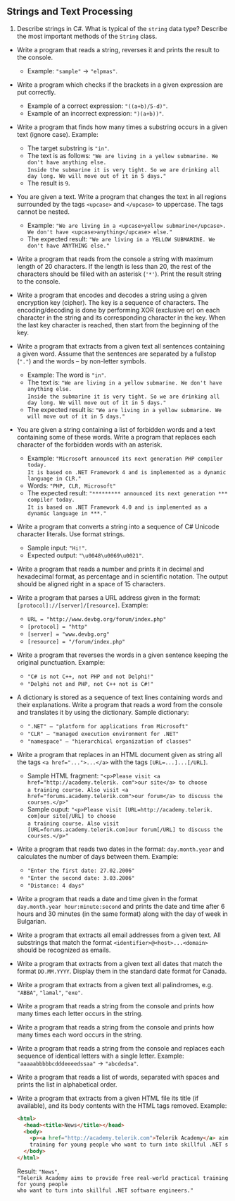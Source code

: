 ## Strings and Text Processing

1. Describe strings in C#. What is typical of the `string` data type? Describe the most important methods of the `String` class.
* Write a program that reads a string, reverses it and prints the result to the console.
    * Example: `"sample"` -> `"elpmas"`.
* Write a program which checks if the brackets in a given expression are put correctly.
    * Example of a correct expression: `"((a+b)/5-d)"`.
    * Example of an incorrect expression: `")(a+b))"`.
* Write a program that finds how many times a substring occurs in a given text (ignore case). Example:
    * The target substring is `"in"`.
    * The text is as follows: `"We are living in a yellow submarine. We don't have anything else.`<br/>
      `Inside the submarine it is very tight. So we are drinking all day long. We will move out of it in 5 days."`
    * The result is `9`.
* You are given a text. Write a program that changes the text in all regions surrounded by the tags `<upcase>` and `</upcase>` to uppercase. The tags cannot be nested.
    *  Example: `"We are living in a <upcase>yellow submarine</upcase>. We don't have <upcase>anything</upcase> else."`
    * The expected result: `"We are living in a YELLOW SUBMARINE. We don't have ANYTHING else."`
* Write a program that reads from the console a string with maximum length of 20 characters. If the length is less than 20, the rest of the characters should be filled with an asterisk (`'*'`). Print the result string to the console.
* Write a program that encodes and decodes a string using a given encryption key (cipher). The key is a sequence of characters. The encoding/decoding is done by performing XOR (exclusive or) on each character in the string and its corresponding character in the key. When the last key character is reached, then start from the beginning of the key.
* Write a program that extracts from a given text all sentences containing a given word. Assume that the sentences are separated by a fullstop (`"."`) and the words – by non-letter symbols.
    * Example: The word is `"in"`.
    * The text is: `"We are living in a yellow submarine. We don't have anything else.`<br/>
      `Inside the submarine it is very tight. So we are drinking all day long. We will move out of it in 5 days."`
    * The expected result is: `"We are living in a yellow submarine. We will move out of it in 5 days."`
* You are given a string containing a list of forbidden words and a text containing some of these words. Write a program that replaces each character of the forbidden words with an asterisk.
    * Example: `"Microsoft announced its next generation PHP compiler today.`<br/>
      `It is based on .NET Framework 4 and is implemented as a dynamic language in CLR."`
    * Words: `"PHP, CLR, Microsoft"`
    * The expected result: `"********* announced its next generation *** compiler today.`<br/>
      `It is based on .NET Framework 4.0 and is implemented as a dynamic language in ***."`
* Write a program that converts a string into a sequence of C# Unicode character literals. Use format strings.
   * Sample input: `"Hi!"`.
   * Expected output: `"\u0048\u0069\u0021"`.
* Write a program that reads a number and prints it in decimal and hexadecimal format, as percentage and in scientific notation. The output should be aligned right in a space of 15 characters.
* Write a program that parses a URL address given in the format: `[protocol]://[server]/[resource]`. Example:
    * `URL = "http://www.devbg.org/forum/index.php"`
    * `[protocol] = "http"`
    * `[server] = "www.devbg.org"`
    * `[resource] = "/forum/index.php"`
* Write a program that reverses the words in a given sentence keeping the original punctuation. Example:
    * `"C# is not C++, not PHP and not Delphi!"`
    * `"Delphi not and PHP, not C++ not is C#!"`
* A dictionary is stored as a sequence of text lines containing words and their explanations. Write a program that reads a word from the console and translates it by using the dictionary. Sample dictionary:
    * `".NET" – "platform for applications from Microsoft"`
    * `"CLR" – "managed execution environment for .NET"`
    * `"namespace" – "hierarchical organization of classes"`
* Write a program that replaces in an HTML document given as string all the tags `<a href="...">...</a>` with the tags `[URL=...]...[/URL]`.
    * Sample HTML fragment: `"<p>Please visit <a href="http://academy.telerik. com">our site</a> to choose`<br/> 
      `a training course. Also visit <a href="forums.academy.telerik.com">our forum</a> to discuss the courses.</p>"`
    * Sample ouput: `"<p>Please visit [URL=http://academy.telerik. com]our site[/URL] to choose`<br/>
      `a training course. Also visit [URL=forums.academy.telerik.com]our forum[/URL] to discuss the courses.</p>"`
* Write a program that reads two dates in the format: `day.month.year` and calculates the number of days between them. Example:
    * `"Enter the first date: 27.02.2006"`
    * `"Enter the second date: 3.03.2006"`
    * `"Distance: 4 days"`
* Write a program that reads a date and time given in the format `day.month.year hour:minute:second` and prints the date and time after 6 hours and 30 minutes (in the same format) along with the day of week in Bulgarian.
* Write a program that extracts all email addresses from a given text. All substrings that match the format `<identifier>@<host>...<domain>` should be recognized as emails.
* Write a program that extracts from a given text all dates that match the format `DD.MM.YYYY`. Display them in the standard date format for Canada.
* Write a program that extracts from a given text all palindromes, e.g. `"ABBA"`, `"lamal"`, `"exe"`.
* Write a program that reads a string from the console and prints how many times each letter occurs in the string.
* Write a program that reads a string from the console and prints how many times each word occurs in the string.
* Write a program that reads a string from the console and replaces each sequence of identical letters with a single letter. 
	Example: `"aaaaabbbbbcdddeeeedssaa"` -> `"abcdedsa"`.
* Write a program that reads a list of words, separated with spaces and prints the list in alphabetical order.
* Write a program that extracts from a given HTML file its title (if available), and its body contents with the HTML tags removed. Example:

   ```html
   <html>
     <head><title>News</title></head>
     <body>
       <p><a href="http://academy.telerik.com">Telerik Academy</a> aims to provide free real-world practical 
       training for young people who want to turn into skillful .NET software engineers.</p>
     </body>
   </html>
   ```
  Result: `"News"`,<br/>
  `"Telerik Academy aims to provide free real-world practical training for young people`<br/>
  `who want to turn into skillful .NET software engineers."`
